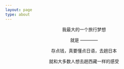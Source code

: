 ```yaml
---
layout: page
type: about
---
```


<center>

我最大的一个旅行梦想  

就是 ————

存点钱，真要懂点日语，去趟日本  

就和大多数人想去趟西藏一样的感受  

</center>
